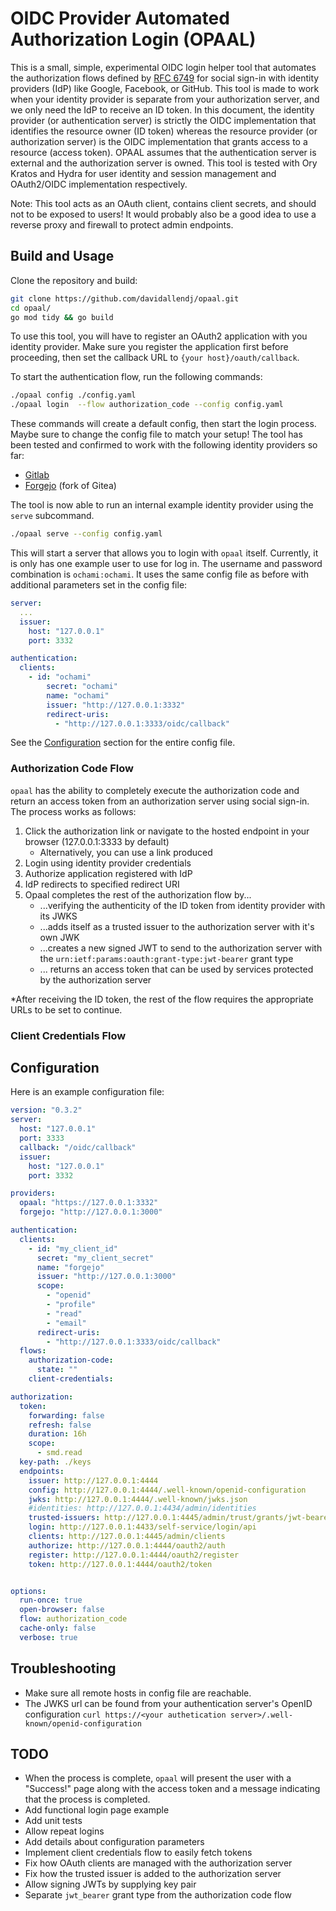 # OIDC Provider Automated Authorization Login (OPAAL)

This is a small, simple, experimental OIDC login helper tool that automates the authorization flows defined by [RFC 6749](https://datatracker.ietf.org/doc/html/rfc6749#section-4.1) for social sign-in with identity providers (IdP) like Google, Facebook, or GitHub. This tool is made to work when your identity provider is separate from your authorization server, and we only need the IdP to receive an ID token. In this document, the identity provider (or authentication server) is strictly the OIDC implementation that identifies the resource owner (ID token) whereas the resource provider (or authorization server) is the OIDC implementation that grants access to a resource (access token). OPAAL assumes that the authentication server is external and the authorization server is owned. This tool is tested with Ory Kratos and Hydra for user identity and session management and OAuth2/OIDC implementation respectively.

Note: This tool acts as an OAuth client, contains client secrets, and should not to be exposed to users! It would probably also be a good idea to use a reverse proxy and firewall to protect admin endpoints.

## Build and Usage

Clone the repository and build:

```bash
git clone https://github.com/davidallendj/opaal.git
cd opaal/
go mod tidy && go build
```

To use this tool, you will have to register an OAuth2 application with you identity provider. Make sure you register the application first before proceeding, then set the callback URL to `{your host}/oauth/callback`.

To start the authentication flow, run the following commands:

```bash
./opaal config ./config.yaml
./opaal login  --flow authorization_code --config config.yaml
```

These commands will create a default config, then start the login process. Maybe sure to change the config file to match your setup! The tool has been tested and confirmed to work with the following identity providers so far:

- [Gitlab](https://about.gitlab.com/)
- [Forgejo](https://forgejo.org/) (fork of Gitea)

The tool is now able to run an internal example identity provider using the `serve` subcommand.

```bash
./opaal serve --config config.yaml
```

This will start a server that allows you to login with `opaal` itself. Currently, it is only has one example user to use for log in. The username and password combination is `ochami:ochami`. It uses the same config file as before with additional parameters set in the config file:

```yaml
server:
  ...
  issuer:
    host: "127.0.0.1"
    port: 3332

authentication:
  clients:
    - id: "ochami"
        secret: "ochami"
        name: "ochami"
        issuer: "http://127.0.0.1:3332"
        redirect-uris:
          - "http://127.0.0.1:3333/oidc/callback"
```

See the [Configuration](#configuration) section for the entire config file.

### Authorization Code Flow

`opaal` has the ability to completely execute the authorization code and return an access token from an authorization server using social sign-in. The process works as follows:

1. Click the authorization link or navigate to the hosted endpoint in your browser (127.0.0.1:3333 by default)
	- Alternatively, you can use a link produced
2. Login using identity provider credentials
3. Authorize application registered with IdP
4. IdP redirects to specified redirect URI
5. Opaal completes the rest of the authorization flow by...
	- ...verifying the authenticity of the ID token from identity provider with its JWKS
	- ...adds itself as a trusted issuer to the authorization server with it's own JWK
	- ...creates a new signed JWT to send to the authorization server with the `urn:ietf:params:oauth:grant-type:jwt-bearer` grant type
	- ... returns an access token that can be used by services protected by the authorization server

*After receiving the ID token, the rest of the flow requires the appropriate URLs to be set to continue.

### Client Credentials Flow


## Configuration

Here is an example configuration file:

```yaml
version: "0.3.2"
server:
  host: "127.0.0.1"
  port: 3333
  callback: "/oidc/callback"
  issuer:
    host: "127.0.0.1"
    port: 3332

providers:
  opaal: "https://127.0.0.1:3332"
  forgejo: "http://127.0.0.1:3000"

authentication:
  clients:
    - id: "my_client_id"
      secret: "my_client_secret"
      name: "forgejo"
      issuer: "http://127.0.0.1:3000"
      scope:
        - "openid"
        - "profile"
        - "read"
        - "email"
      redirect-uris:
        - "http://127.0.0.1:3333/oidc/callback"
  flows:
    authorization-code:
      state: ""
    client-credentials:

authorization:
  token:
    forwarding: false
    refresh: false
    duration: 16h
    scope:
      - smd.read
  key-path: ./keys
  endpoints:
    issuer: http://127.0.0.1:4444
    config: http://127.0.0.1:4444/.well-known/openid-configuration
    jwks: http://127.0.0.1:4444/.well-known/jwks.json
    #identities: http://127.0.0.1:4434/admin/identities
    trusted-issuers: http://127.0.0.1:4445/admin/trust/grants/jwt-bearer/issuers
    login: http://127.0.0.1:4433/self-service/login/api
    clients: http://127.0.0.1:4445/admin/clients
    authorize: http://127.0.0.1:4444/oauth2/auth
    register: http://127.0.0.1:4444/oauth2/register
    token: http://127.0.0.1:4444/oauth2/token


options:
  run-once: true
  open-browser: false
  flow: authorization_code
  cache-only: false
  verbose: true
```

## Troubleshooting

- Make sure all remote hosts in config file are reachable.
- The JWKS url can be found from your authentication server's OpenID configuration
`curl https://<your authetication server>/.well-known/openid-configuration`

## TODO

- When the process is complete, `opaal` will present the user with a "Success!" page along with the access token and a message indicating that the process is completed.
- Add functional login page example
- Add unit tests
- Allow repeat logins
- Add details about configuration parameters
- Implement client credentials flow to easily fetch tokens
- Fix how OAuth clients are managed with the authorization server
- Fix how the trusted issuer is added to the authorization server
- Allow signing JWTs by supplying key pair
- Separate `jwt_bearer` grant type from the authorization code flow

